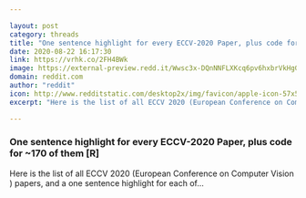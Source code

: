 ```yaml
---

layout: post
category: threads
title: "One sentence highlight for every ECCV-2020 Paper, plus code for ~170 of them [R]"
date: 2020-08-22 16:17:30
link: https://vrhk.co/2FH4BWk
image: https://external-preview.redd.it/Wwsc3x-DQnNNFLXKcq6pv6hxbrVkHgGhaH2pQNjdW7w.jpg?width=923&height=483.246073298&auto=webp&crop=923:483.246073298,smart&s=87d32b36ca212212654dd279d737122cd4e64889
domain: reddit.com
author: "reddit"
icon: http://www.redditstatic.com/desktop2x/img/favicon/apple-icon-57x57.png
excerpt: "Here is the list of all ECCV 2020 (European Conference on Computer Vision ) papers, and a one sentence highlight for each of..."

---
```


### One sentence highlight for every ECCV-2020 Paper, plus code for ~170 of them [R]

Here is the list of all ECCV 2020 (European Conference on Computer Vision ) papers, and a one sentence highlight for each of...